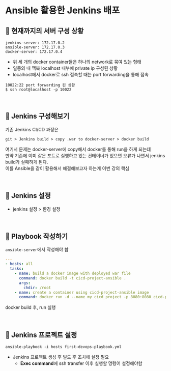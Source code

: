 # Ansible 활용한 Jenkins 배포

## :pushpin: 현재까지의 서버 구성 상황

```
jenkins-server: 172.17.0.2
ansible-server: 172.17.0.3
docker-server: 172.17.0.4
```
- 위 세 개의 docker container들은 하나의 network로 묶여 있는 형태
- 일종의 내 맥북 localhost 내부에 private ip 구성된 상황
- localhost에서 docker로 ssh 접속할 때는 port forwarding을 통해 접속
```shell
10022:22 port forwarding 된 상황
$ ssh root@localhost -p 10022
```

<br>

## :pushpin: Jenkins 구성해보기

기존 Jenkins CI/CD 과정은
```
git > Jenkins build > copy .war to docker-server > docker build
```
여기서 문제는 docker-server에 copy해서 docker를 통해 run을 하게 되는데  
만약 기존에 이미 같은 포트로 실행하고 있는 컨테이너가 있으면 오류가 나면서 jenkins build가 실패하게 된다.  
이를 Ansible을 같이 활용해서 해결해보고자 하는게 이번 강의 핵심

<br>

## :pushpin: Jenkins 설정
- jenkins 설정 > 환경 설정

<br>

## :pushpin: Playbook 작성하기
`ansible-server`에서 작성해야 함
```yml
---
- hosts: all
  tasks:
    - name: build a docker image with deployed war file
      command: docker build -t cicd-project-ansible .
      args:
        chdir: /root
    - name: create a container using cicd-project-ansible image
      command: docker run -d --name my_cicd_project -p 8080:8080 cicd-project-ansible
```
docker build 후, run 실행

<br>

## :pushpin: Jenkins 프로젝트 설정
```shell
ansible-playbook -i hosts first-devops-playbook.yml
```
- Jenkins 프로젝트 생성 후 빌드 후 조치에 설정 필요
  - **Exec command**에 ssh transfer 이후 실행할 명령어 설정해야함

